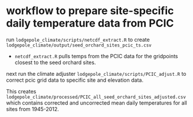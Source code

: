 # workflow to prepare site-specific daily temperature data from PCIC

run `lodgepole_climate/scripts/netcdf_extract.R` to create `lodgepole_climate/output/seed_orchard_sites_pcic_ts.csv`
- `netcdf_extract.R` pulls temps from the PCIC data for the gridpoints closest to the seed orchard sites.

next run the climate adjuster `lodgepole_climate/scripts/PCIC_adjust.R` to correct pcic grid data to specific site and elevation data.

This creates `lodgepole_climate/processed/PCIC_all_seed_orchard_sites_adjusted.csv` which contains corrected and uncorrected mean daily temperatures for all sites from 1945-2012.